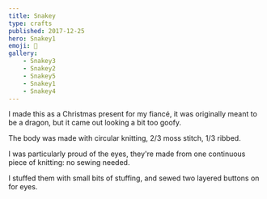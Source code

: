 ```yaml
---
title: Snakey
type: crafts
published: 2017-12-25
hero: Snakey1
emoji: 🐉
gallery:
    - Snakey3
    - Snakey2
    - Snakey5
    - Snakey1
    - Snakey4
---
```


I made this as a Christmas present for my fiancé, it was originally meant to be a dragon, but it came out looking a bit too goofy.

The body was made with circular knitting, 2/3 moss stitch, 1/3 ribbed.

I was particularly proud of the eyes, they're made from one continuous piece of knitting: no sewing needed.

I stuffed them with small bits of stuffing, and sewed two layered buttons on for eyes.
